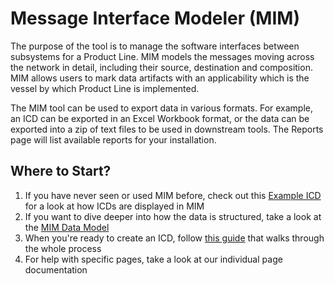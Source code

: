 # Message Interface Modeler (MIM)

The purpose of the tool is to manage the software interfaces between
subsystems for a Product Line. MIM models the messages moving across the
network in detail, including their source, destination and composition. MIM
allows users to mark data artifacts with an applicability which is the
vessel by which Product Line is implemented.

The MIM tool can be used to export data in various formats. For example, an
ICD can be exported in an Excel Workbook format, or the data can be exported
into a zip of text files to be used in downstream tools. The
Reports page will list available reports for
your installation.

## Where to Start?

1. If you have never seen or used MIM before, check out this [Example ICD](messaging/help/example-icd) for a look at how ICDs are displayed in MIM
2. If you want to dive deeper into how the data is structured, take a look at the [MIM Data Model](messaging/help/datamodel)
3. When you're ready to create an ICD, follow [this guide](messaging/help/create-icd) that walks through the whole process
4. For help with specific pages, take a look at our individual page documentation
